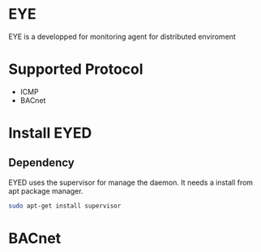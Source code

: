 # EYE
 EYE is a developped for monitoring agent for distributed enviroment

# Supported Protocol
- ICMP
- BACnet

# Install EYED
## Dependency
  EYED uses the supervisor for manage the daemon.
It needs a install from apt package manager.

```bash
sudo apt-get install supervisor
```

# BACnet


